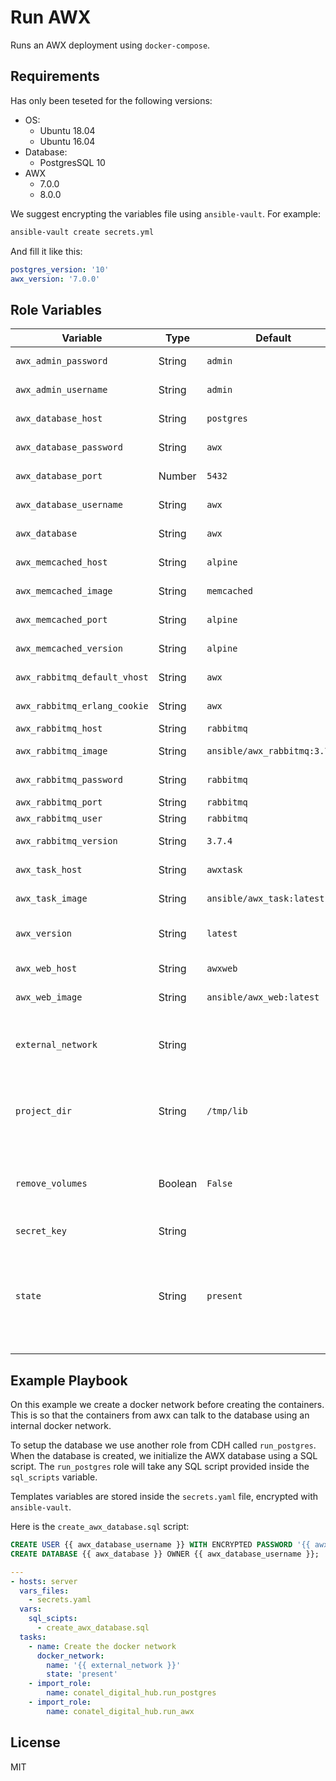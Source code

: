 Run AWX
=========

Runs an AWX deployment using `docker-compose`.

Requirements
------------

Has only been teseted for the following versions:

- OS:
  - Ubuntu 18.04
  - Ubuntu 16.04
- Database:
  - PostgresSQL 10
- AWX
  - 7.0.0
  - 8.0.0

We suggest encrypting the variables file using `ansible-vault`. For example:

```bash
ansible-vault create secrets.yml
```

And fill it like this:

```yaml
postgres_version: '10'
awx_version: '7.0.0'
```

Role Variables
--------------

| Variable | Type | Default | Comments | 
| -------- | ---- | ------- | -------- |
| `awx_admin_password` | String | `admin` | Password for the AWX administrator. |
| `awx_admin_username` | String | `admin` | Username for the AWX administrator. |
| `awx_database_host` | String | `postgres` | Hostname of the PostgreSQL database. |
| `awx_database_password` | String | `awx` | Password of the AWX database administrator. |
| `awx_database_port` | Number | `5432` | Port of the PostgreSQL database. |
| `awx_database_username` | String | `awx` | Username of the AWX database administrator. |
| `awx_database` | String | `awx` | Name of the AWX database. |
| `awx_memcached_host` | String | `alpine` | AWX Memcached container host. |
| `awx_memcached_image` | String | `memcached` | AWX Memcached container image. |
| `awx_memcached_port` | String | `alpine` | AWX Memcached container port. |
| `awx_memcached_version` | String | `alpine` | AWX Memcached container image version. |
| `awx_rabbitmq_default_vhost` | String | `awx` | AWX RabbitMQ default vhost. |
| `awx_rabbitmq_erlang_cookie` | String | `awx` | AWX RabbitMQ erlang cookie. |
| `awx_rabbitmq_host` | String | `rabbitmq` | AWX RabbitMQ host. |
| `awx_rabbitmq_image` | String | `ansible/awx_rabbitmq:3.7.4` | Version of the RabbitMQ container to use for AWX. |
| `awx_rabbitmq_password` | String | `rabbitmq` | AWX RabbitMQ password. |
| `awx_rabbitmq_port` | String | `rabbitmq` | AWX RabbitMQ port. |
| `awx_rabbitmq_user` | String | `rabbitmq` | AWX RabbitMQ user. |
| `awx_rabbitmq_version` | String | `3.7.4` | Version of the RabbitMQ container to use for AWX. |
| `awx_task_host` | String | `awxtask` | Hostname of the AWX task container. |
| `awx_task_image` | String | `ansible/awx_task:latest` | Image of the AWX web container. |
| `awx_version` | String | `latest` | AWX version. Check the [releases](https://github.com/ansible/awx/releases) page for all AWX versions. |
| `awx_web_host` | String | `awxweb` | Hostname of the AWX web container. |
| `awx_web_image` | String | `ansible/awx_web:latest` | Image of the AWX web container. |
| `external_network` | String | | External docker network. Useful to connect the DB to other containers connected to that docker network. |
| `project_dir` | String | `/tmp/lib` | Project directory where the `docker-compose.yml` file and other files will be stored. **Should be an absolute path**. |
| `remove_volumes` | Boolean | `False` | Flag that indicates if the volume related to the database container should be removed after destroying or updating the project. |
| `secret_key` | String |  | AWX secret key. |
| `state` | String | `present` | State of the project. If set to `present` the project will run the `docker-compose.yml` file. If set to `absent` it will stop all the containers and remove the `{{project_dir}}/postgres` folder from the server. |


Example Playbook
----------------

On this example we create a docker network before creating the containers. This is so that the containers from awx can talk to the database using an internal docker network.

To setup the database we use another role from CDH called `run_postgres`. When the database is created, we initialize the AWX database using a SQL script. The `run_postgres` role will take any SQL script provided inside the `sql_scripts` variable.

Templates variables are stored inside the `secrets.yaml` file, encrypted with `ansible-vault`.

Here is the `create_awx_database.sql` script:

```sql
CREATE USER {{ awx_database_username }} WITH ENCRYPTED PASSWORD '{{ awx_database_password }}';
CREATE DATABASE {{ awx_database }} OWNER {{ awx_database_username }};
```

```yaml
---
- hosts: server
  vars_files:
    - secrets.yaml
  vars:
    sql_scipts:
      - create_awx_database.sql
  tasks:
    - name: Create the docker network
      docker_network:
        name: '{{ external_network }}'
        state: 'present'
    - import_role: 
        name: conatel_digital_hub.run_postgres
    - import_role: 
        name: conatel_digital_hub.run_awx
```

License
-------

MIT
